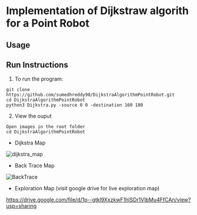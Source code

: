 # Implementation of Dijkstraw algorith for a Point Robot

## Usage

## Run Instructions

1) To run the program: 
```
git clone https://github.com/sumedhreddy90/DijkstraAlgorithmPointRobot.git
cd DijkstraAlgorithmPointRobot
python3 Dijkstra.py -source 0 0 -destination 160 180
```

2) View the ouput
```
Open images in the root folder
cd DijkstraAlgorithmPointRobot
```
- Dijkstra Map

![dijkstra_map](https://user-images.githubusercontent.com/24978535/156187843-23a4f189-54fd-42e2-8663-ba5141f6b3a9.jpg)

- Back Trace Map

![BackTrace](https://user-images.githubusercontent.com/24978535/156187902-5870ab5b-e423-422d-8e61-c5d20ccf6622.gif)

- Exploration Map (visit google drive for live exploration map)

https://drive.google.com/file/d/1p--gtkl9XxzkwF1hlSDr1VIbMu4FfCAn/view?usp=sharing
